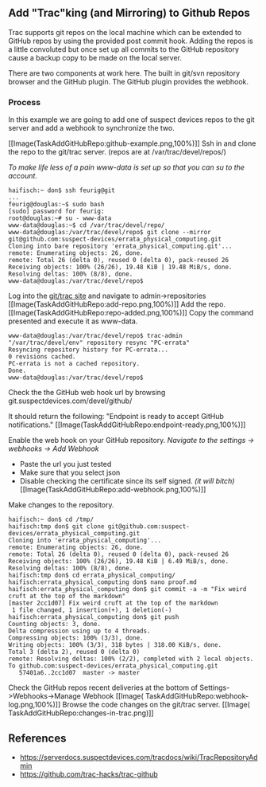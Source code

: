 ## Add "Trac"king (and Mirroring) to Github Repos
Trac supports git repos on the local machine which can be extended to GitHub repos by using the provided post commit hook. Adding the repos is a little convoluted but once set up all commits to the GitHub repository cause a backup copy to be made on the local server.

There are two components at work here. The built in git/svn repository browser and the GitHub plugin. The GitHub plugin provides the webhook.
 
### Process
In this example we are going to add one of suspect devices repos to the git server and add a webhook to synchronize the two.

[[Image(TaskAddGitHubRepo:github-example.png,100%)]]
Ssh in and clone the repo to the git/trac server. (repos are at /var/trac/devel/repos/)
 
  _To make life less of a pain www-data is set up so that you can su to the account._
  	
	haifisch:~ don$ ssh feurig@git
	...
	feurig@douglas:~$ sudo bash
	[sudo] password for feurig: 
	root@douglas:~# su - www-data
	www-data@douglas:~$ cd /var/trac/devel/repo/
	www-data@douglas:/var/trac/devel/repo$ git clone --mirror git@github.com:suspect-devices/errata_physical_computing.git
	Cloning into bare repository 'errata_physical_computing.git'...
	remote: Enumerating objects: 26, done.
	remote: Total 26 (delta 0), reused 0 (delta 0), pack-reused 26
	Receiving objects: 100% (26/26), 19.48 KiB | 19.48 MiB/s, done.
	Resolving deltas: 100% (8/8), done.
	www-data@douglas:/var/trac/devel/repo$ 
	
Log into the [git/trac site](https://trac.suspectdevices.com/devel/wiki/WikiStart) and navigate to admin->repositories
[[Image(TaskAddGitHubRepo:add-repo.png,100%)]]
Add the repo.
[[Image(TaskAddGitHubRepo:repo-added.png,100%)]]
Copy the command presented and execute it as www-data.
	
	www-data@douglas:/var/trac/devel/repo$ trac-admin "/var/trac/devel/env" repository resync "PC-errata"
	Resyncing repository history for PC-errata... 
	0 revisions cached.
	PC-errata is not a cached repository.
	Done.
	www-data@douglas:/var/trac/devel/repo$  
	
Check the the GitHub web hook url by browsing git.suspectdevices.com/devel/github/<reponame>

 It should return the following: "Endpoint is ready to accept GitHub notifications."
[[Image(TaskAddGitHubRepo:endpoint-ready.png,100%)]]

Enable the web hook on your GitHub repository.  _Navigate to the settings -> webhooks -> Add Webhook_
  * Paste the url you just tested 
  * Make sure that you select json
  * Disable checking the certificate since its self signed. _(it will bitch)_
[[Image(TaskAddGitHubRepo:add-webhook.png,100%)]]

Make changes to the repository.

	
	haifisch:~ don$ cd /tmp/
	haifisch:tmp don$ git clone git@github.com:suspect-devices/errata_physical_computing.git
	Cloning into 'errata_physical_computing'...
	remote: Enumerating objects: 26, done.
	remote: Total 26 (delta 0), reused 0 (delta 0), pack-reused 26
	Receiving objects: 100% (26/26), 19.48 KiB | 6.49 MiB/s, done.
	Resolving deltas: 100% (8/8), done.
	haifisch:tmp don$ cd errata_physical_computing/
	haifisch:errata_physical_computing don$ nano proof.md 
	haifisch:errata_physical_computing don$ git commit -a -m "Fix weird cruft at the top of the markdown"
	[master 2cc1d07] Fix weird cruft at the top of the markdown
	 1 file changed, 1 insertion(+), 1 deletion(-)
	haifisch:errata_physical_computing don$ git push
	Counting objects: 3, done.
	Delta compression using up to 4 threads.
	Compressing objects: 100% (3/3), done.
	Writing objects: 100% (3/3), 318 bytes | 318.00 KiB/s, done.
	Total 3 (delta 2), reused 0 (delta 0)
	remote: Resolving deltas: 100% (2/2), completed with 2 local objects.
	To github.com:suspect-devices/errata_physical_computing.git
	   57401a6..2cc1d07  master -> master
	
Check the GitHub repos recent deliveries at the bottom of Settings->Webhooks->Manage Webhook
[[Image( TaskAddGitHubRepo:webhook-log.png,100%)]]
Browse the code changes on the git/trac server.
[[Image( TaskAddGitHubRepo:changes-in-trac.png)]]

## References
* https://serverdocs.suspectdevices.com/tracdocs/wiki/TracRepositoryAdmin
* https://github.com/trac-hacks/trac-github